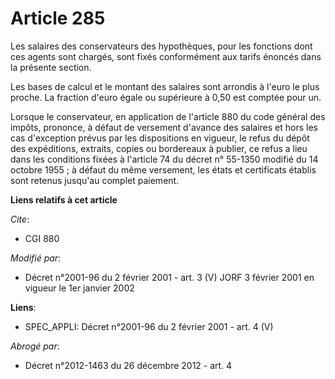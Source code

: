 # Article 285

Les salaires des conservateurs des hypothèques, pour les fonctions dont ces agents sont chargés, sont fixés conformément aux
tarifs énoncés dans la présente section.

Les bases de calcul et le montant des salaires sont arrondis à l'euro le plus proche. La fraction d'euro égale ou supérieure
à 0,50 est comptée pour un.

Lorsque le conservateur, en application de l'article 880 du code général des impôts, prononce, à défaut de versement d'avance
des salaires et hors les cas d'exception prévus par les dispositions en vigueur, le refus du dépôt des expéditions, extraits,
copies ou bordereaux à publier, ce refus a lieu dans les conditions fixées à l'article 74 du décret n° 55-1350 modifié du 14
octobre 1955 ; à défaut du même versement, les états et certificats établis sont retenus jusqu'au complet paiement.

**Liens relatifs à cet article**

_Cite_:

  - CGI 880

_Modifié par_:

  - Décret n°2001-96 du 2 février 2001 - art. 3 (V) JORF 3 février 2001 en vigueur le 1er janvier 2002

**Liens**:

  - SPEC_APPLI: Décret n°2001-96 du 2 février 2001 - art. 4 (V)

_Abrogé par_:

  - Décret n°2012-1463 du 26 décembre 2012 - art. 4
